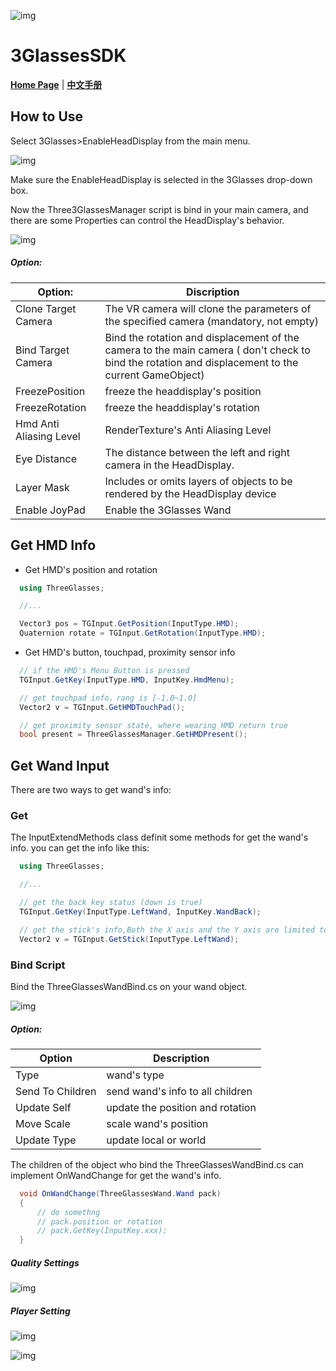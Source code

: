 ![img](./README/icon.png)

# 3GlassesSDK

**[Home Page](http://dev.vrshow.com/)** | **[中文手册](./README_zh.md)**

## How to Use

Select 3Glasses>EnableHeadDisplay from the main menu.

![img](./README/EnableHeadDisplay.png)

Make sure the EnableHeadDisplay is selected in the 3Glasses drop-down box.

Now the Three3GlassesManager script is bind in your main camera, and there are some Properties can control the HeadDisplay's behavior.

![img](./README/TreeGlassesCameraProperty.png)

##### Option:

| Option:               | Discription                                                                            |
|-------------------------|----------------------------------------------------------------------------------------|
| Clone Target Camera     | The VR camera will clone the parameters of the specified camera (mandatory, not empty) |
| Bind Target Camera      | Bind the rotation and displacement of the camera to the main camera ( don't check to bind the rotation and displacement to the current GameObject) |
| FreezePosition          | freeze the headdisplay's position                                                      |
| FreezeRotation          | freeze the headdisplay's rotation                                                      |
| Hmd Anti Aliasing Level | RenderTexture's Anti Aliasing Level                                                    |
| Eye Distance            | The distance between the left and right camera in the HeadDisplay.                     |
| Layer Mask              | Includes or omits layers of objects to be rendered by the HeadDisplay device           |
| Enable JoyPad           | Enable the 3Glasses Wand                                                               |

## Get HMD Info

- Get HMD's position and rotation

```csharp
  using ThreeGlasses;

  //...

  Vector3 pos = TGInput.GetPosition(InputType.HMD);
  Quaternion rotate = TGInput.GetRotation(InputType.HMD);
```

- Get HMD's button, touchpad, proximity sensor info

```csharp
  // if the HMD's Menu Button is pressed
  TGInput.GetKey(InputType.HMD, InputKey.HmdMenu);

  // get touchpad info，rang is [-1.0~1.0]
  Vector2 v = TGInput.GetHMDTouchPad();

  // get proximity sensor state, where wearing HMD return true
  bool present = ThreeGlassesManager.GetHMDPresent();
```

## Get Wand Input

There are two ways to get wand's info:

### Get

The InputExtendMethods class definit some methods for get the wand's info. you can get the info like this:

```csharp
  using ThreeGlasses;

  //...

  // get the back key status (down is true)
  TGInput.GetKey(InputType.LeftWand, InputKey.WandBack);

  // get the stick's info,Both the X axis and the Y axis are limited to between -1 and 1.
  Vector2 v = TGInput.GetStick(InputType.LeftWand);
```

### Bind Script

Bind the ThreeGlassesWandBind.cs on your wand object.

![img](./README/TreeGlassesWandBindProperty.png)

##### Option:

| Option           | Description                      |
|------------------|----------------------------------|
| Type             | wand's type                      |
| Send To Children | send wand's info to all children |
| Update Self      | update the position and rotation |
| Move Scale       | scale wand's position            |
| Update Type      | update local or world            |

The children of the object who bind the ThreeGlassesWandBind.cs can implement OnWandChange for get the wand's info.

```csharp
  void OnWandChange(ThreeGlassesWand.Wand pack)
  {
      // do somethng
      // pack.position or rotation
      // pack.GetKey(InputKey.xxx);
  }
```

##### Quality Settings

![img](./README/QualitySettings.png)

##### Player Setting

![img](./README/PlayerSetting1.png)

![img](./README/PlayerSetting2.png)
